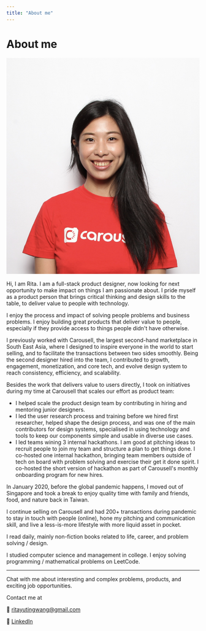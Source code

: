 ```yaml
---
title: "About me"
---
```


# About me

![images/20190830_130945_606_IMG_0091.jpg](images/20190830_130945_606_IMG_0091.jpg)

Hi, I am Rita. I am a full-stack product designer, now looking for next opportunity to make impact on things I am passionate about. I pride myself as a product person that brings critical thinking and design skills to the table, to deliver value to people with technology.

I enjoy the process and impact of solving people problems and business problems. I enjoy building great products that deliver value to people, especially if they provide access to things people didn't have otherwise.

I previously worked with Carousell, the largest second-hand marketplace in South East Asia, where I designed to inspire everyone in the world to start selling, and to facilitate the transactions between two sides smoothly. Being the second designer hired into the team, I contributed to growth, engagement, monetization, and core tech, and evolve design system to reach consistency, efficiency, and scalability.

Besides the work that delivers value to users directly, I took on initiatives during my time at Carousell that scales our effort as product team:

- I helped scale the product design team by contributing in hiring and mentoring junior designers.
- I led the user research process and training before we hired first researcher, helped shape the design process, and was one of the main contributors for design systems, specialised in using technology and tools to keep our components simple and usable in diverse use cases.
- I led teams wining 3 internal hackathons. I am good at pitching ideas to recruit people to join my team and structure a plan to get things done. I co-hosted one internal hackathon, bringing team members outside of tech on board with problem solving and exercise their get it done spirit. I co-hosted the short version of hackathon as part of Carousell's monthly onboarding program for new hires.

In January 2020, before the global pandemic happens, I moved out of Singapore and took a break to enjoy quality time with family and friends, food, and nature back in Taiwan.

I continue selling on Carousell and had 200+ transactions during pandemic to stay in touch with people (online), hone my pitching and communication skill, and live a less-is-more lifestyle with more liquid asset in pocket.

I read daily, mainly non-fiction books related to life, career, and problem solving / design.

I studied computer science and management in college. I enjoy solving programming / mathematical problems on LeetCode.

---

Chat with me about interesting and complex problems, products, and exciting job opportunities.

Contact me at

📧 ritayutingwang@gmail.com

🔗 [LinkedIn](https://www.linkedin.com/in/ritayutingwang/)
